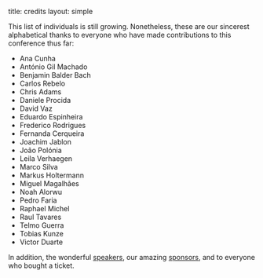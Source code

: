title: credits
layout: simple

This list of individuals is still growing. Nonetheless, these are our sincerest alphabetical thanks to everyone who have made contributions to this conference thus far:

 * Ana Cunha
 * António Gil Machado
 * Benjamin Balder Bach
 * Carlos Rebelo
 * Chris Adams
 * Daniele Procida
 * David Vaz
 * Eduardo Espinheira
 * Frederico Rodrigues
 * Fernanda Cerqueira
 * Joachim Jablon
 * João Polónia
 * Leila Verhaegen
 * Marco Silva
 * Markus Holtermann
 * Miguel Magalhães
 * Noah Alorwu
 * Pedro Faria
 * Raphael Michel
 * Raul Tavares
 * Telmo Guerra
 * Tobias Kunze
 * Victor Duarte

In addition, the wonderful [speakers](/talks/talks), our amazing [sponsors](/sponsors/sponsors), and to everyone who bought a ticket.
